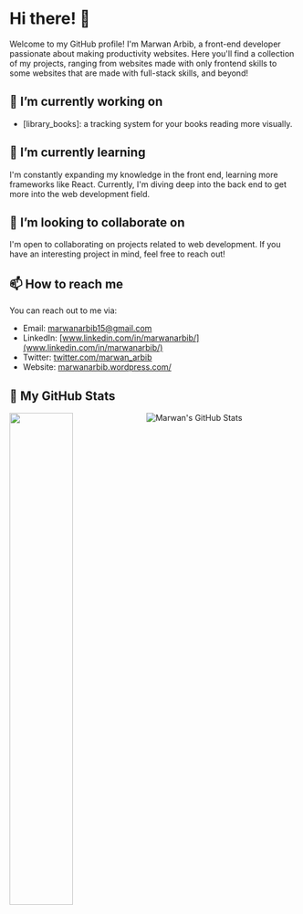 # Hi there! 👋

Welcome to my GitHub profile! I'm Marwan Arbib, a front-end developer passionate about making productivity websites. Here you'll find a collection of my projects, ranging from websites made with only frontend skills to some websites that are made with full-stack skills, and beyond!

## 🔭 I’m currently working on

- [library_books]: a tracking system for your books reading more visually.

## 🌱 I’m currently learning

I'm constantly expanding my knowledge in the front end, learning more frameworks like React. Currently, I'm diving deep into the back end to get more into the web development field.

## 👯 I’m looking to collaborate on

I'm open to collaborating on projects related to web development. If you have an interesting project in mind, feel free to reach out!

## 📫 How to reach me

You can reach out to me via:

- Email: marwanarbib15@gmail.com
- LinkedIn: [www.linkedin.com/in/marwanarbib/](www.linkedin.com/in/marwanarbib/)
- Twitter: [twitter.com/marwan_arbib](twitter.com/marwan_arbib)
- Website: [marwanarbib.wordpress.com/](marwanarbib.wordpress.com/)

## 🚀 My GitHub Stats

<img width="47%" align="left" src="https://github-readme-stats.vercel.app/api/top-langs/?username=logmar98&layout=compact"/>

![Marwan's GitHub Stats](https://github-readme-stats.vercel.app/api?username=logmar98&show_icons=true&theme=radical)
